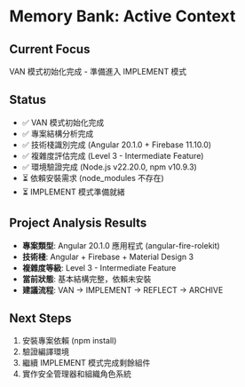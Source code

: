 # Memory Bank: Active Context

## Current Focus
VAN 模式初始化完成 - 準備進入 IMPLEMENT 模式

## Status
- ✅ VAN 模式初始化完成
- ✅ 專案結構分析完成
- ✅ 技術棧識別完成 (Angular 20.1.0 + Firebase 11.10.0)
- ✅ 複雜度評估完成 (Level 3 - Intermediate Feature)
- ✅ 環境驗證完成 (Node.js v22.20.0, npm v10.9.3)
- ⏳ 依賴安裝需求 (node_modules 不存在)
- ⏳ IMPLEMENT 模式準備就緒

## Project Analysis Results
- **專案類型**: Angular 20.1.0 應用程式 (angular-fire-rolekit)
- **技術棧**: Angular + Firebase + Material Design 3
- **複雜度等級**: Level 3 - Intermediate Feature
- **當前狀態**: 基本結構完整，依賴未安裝
- **建議流程**: VAN → IMPLEMENT → REFLECT → ARCHIVE

## Next Steps
1. 安裝專案依賴 (npm install)
2. 驗證編譯環境
3. 繼續 IMPLEMENT 模式完成剩餘組件
4. 實作安全管理器和組織角色系統

